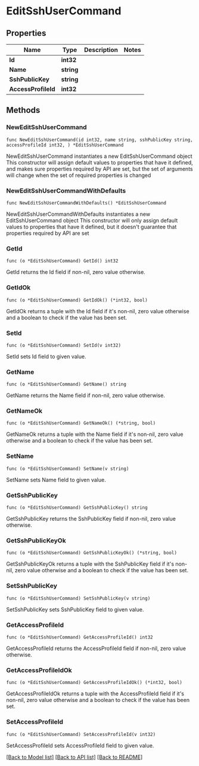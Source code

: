 # EditSshUserCommand

## Properties

Name | Type | Description | Notes
------------ | ------------- | ------------- | -------------
**Id** | **int32** |  | 
**Name** | **string** |  | 
**SshPublicKey** | **string** |  | 
**AccessProfileId** | **int32** |  | 

## Methods

### NewEditSshUserCommand

`func NewEditSshUserCommand(id int32, name string, sshPublicKey string, accessProfileId int32, ) *EditSshUserCommand`

NewEditSshUserCommand instantiates a new EditSshUserCommand object
This constructor will assign default values to properties that have it defined,
and makes sure properties required by API are set, but the set of arguments
will change when the set of required properties is changed

### NewEditSshUserCommandWithDefaults

`func NewEditSshUserCommandWithDefaults() *EditSshUserCommand`

NewEditSshUserCommandWithDefaults instantiates a new EditSshUserCommand object
This constructor will only assign default values to properties that have it defined,
but it doesn't guarantee that properties required by API are set

### GetId

`func (o *EditSshUserCommand) GetId() int32`

GetId returns the Id field if non-nil, zero value otherwise.

### GetIdOk

`func (o *EditSshUserCommand) GetIdOk() (*int32, bool)`

GetIdOk returns a tuple with the Id field if it's non-nil, zero value otherwise
and a boolean to check if the value has been set.

### SetId

`func (o *EditSshUserCommand) SetId(v int32)`

SetId sets Id field to given value.


### GetName

`func (o *EditSshUserCommand) GetName() string`

GetName returns the Name field if non-nil, zero value otherwise.

### GetNameOk

`func (o *EditSshUserCommand) GetNameOk() (*string, bool)`

GetNameOk returns a tuple with the Name field if it's non-nil, zero value otherwise
and a boolean to check if the value has been set.

### SetName

`func (o *EditSshUserCommand) SetName(v string)`

SetName sets Name field to given value.


### GetSshPublicKey

`func (o *EditSshUserCommand) GetSshPublicKey() string`

GetSshPublicKey returns the SshPublicKey field if non-nil, zero value otherwise.

### GetSshPublicKeyOk

`func (o *EditSshUserCommand) GetSshPublicKeyOk() (*string, bool)`

GetSshPublicKeyOk returns a tuple with the SshPublicKey field if it's non-nil, zero value otherwise
and a boolean to check if the value has been set.

### SetSshPublicKey

`func (o *EditSshUserCommand) SetSshPublicKey(v string)`

SetSshPublicKey sets SshPublicKey field to given value.


### GetAccessProfileId

`func (o *EditSshUserCommand) GetAccessProfileId() int32`

GetAccessProfileId returns the AccessProfileId field if non-nil, zero value otherwise.

### GetAccessProfileIdOk

`func (o *EditSshUserCommand) GetAccessProfileIdOk() (*int32, bool)`

GetAccessProfileIdOk returns a tuple with the AccessProfileId field if it's non-nil, zero value otherwise
and a boolean to check if the value has been set.

### SetAccessProfileId

`func (o *EditSshUserCommand) SetAccessProfileId(v int32)`

SetAccessProfileId sets AccessProfileId field to given value.



[[Back to Model list]](../README.md#documentation-for-models) [[Back to API list]](../README.md#documentation-for-api-endpoints) [[Back to README]](../README.md)


